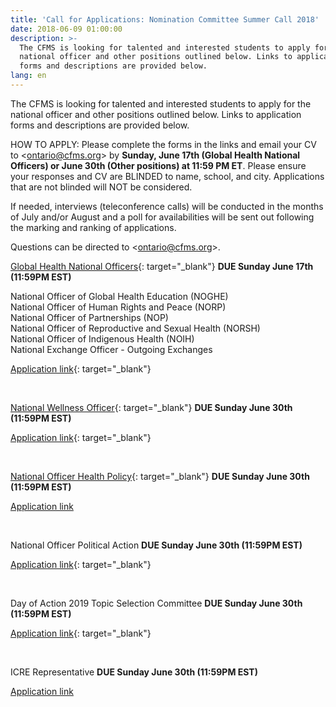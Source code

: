```yaml
---
title: 'Call for Applications: Nomination Committee Summer Call 2018'
date: 2018-06-09 01:00:00
description: >-
  The CFMS is looking for talented and interested students to apply for the
  national officer and other positions outlined below. Links to application
  forms and descriptions are provided below.
lang: en
---
```


The CFMS is looking for talented and interested students to apply for the national officer and other positions outlined below. Links to application forms and descriptions are provided below.

HOW TO APPLY: Please complete the forms in the links and email your CV to &lt;ontario@cfms.org&gt; by **Sunday, June 17th (Global Health National Officers) or June 30th (Other positions) at 11:59 PM ET**. Please ensure your responses and CV are BLINDED to name, school, and city. Applications that are not blinded will NOT be considered.

If needed, interviews (teleconference calls) will be conducted in the months of July and/or August and a poll for availabilities will be sent out following the marking and ranking of applications.

Questions can be directed to &lt;ontario@cfms.org&gt;.

[Global Health National Officers](https://goo.gl/UoG3sK){: target="_blank"}&nbsp;**DUE Sunday June 17th (11:59PM EST)**

National Officer of Global Health Education (NOGHE)<br>National Officer of Human Rights and Peace (NORP)<br>National Officer of Partnerships (NOP)<br>National Officer of Reproductive and Sexual Health (NORSH)<br>National Officer of Indigenous Health (NOIH)<br>National Exchange Officer - Outgoing Exchanges

[Application link](https://goo.gl/forms/qRcQJ2iIALVyyw8z1){: target="_blank"}

&nbsp;

[National Wellness Officer](https://goo.gl/hSiuUc){: target="_blank"}&nbsp;**DUE Sunday June 30th (11:59PM EST)**

[Application link](https://goo.gl/forms/RcKTDlFK3NL0i0Ki2){: target="_blank"}

&nbsp;

[National Officer Health Policy](https://goo.gl/ByWKPb){: target="_blank"}&nbsp;**DUE Sunday June 30th (11:59PM EST)**

[Application link](https://goo.gl/forms/IN6IMeN6SgDB9NxC2)

&nbsp;

National Officer Political Action&nbsp;**DUE Sunday June 30th (11:59PM EST)**

[Application link](https://goo.gl/forms/NuiFDcLDnaxBYjm82){: target="_blank"}

&nbsp;

Day of Action 2019 Topic Selection Committee&nbsp;**DUE Sunday June 30th (11:59PM EST)**

[Application link](https://goo.gl/forms/Gozp4k0SatARu4MI2){: target="_blank"}

&nbsp;

ICRE Representative&nbsp;**DUE Sunday June 30th (11:59PM EST)**

[Application link](https://goo.gl/forms/J3EKhsLRolhC0zRt1)